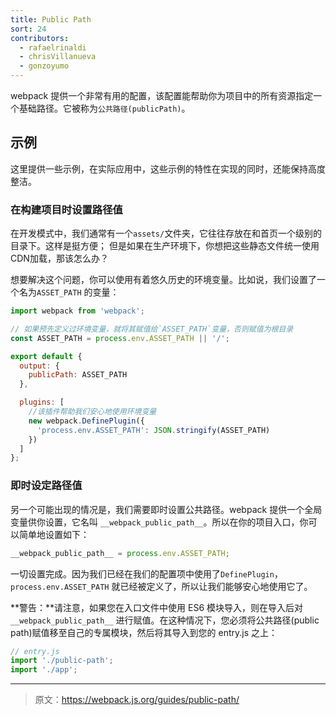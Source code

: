 ```yaml
---
title: Public Path
sort: 24
contributors:
  - rafaelrinaldi
  - chrisVillanueva
  - gonzoyumo
---
```


webpack 提供一个非常有用的配置，该配置能帮助你为项目中的所有资源指定一个基础路径。它被称为`公共路径(publicPath)`。

## 示例

这里提供一些示例，在实际应用中，这些示例的特性在实现的同时，还能保持高度整洁。

### 在构建项目时设置路径值

在开发模式中，我们通常有一个`assets/`文件夹，它往往存放在和首页一个级别的目录下。这样是挺方便；
但是如果在生产环境下，你想把这些静态文件统一使用CDN加载，那该怎么办？

想要解决这个问题，你可以使用有着悠久历史的环境变量。比如说，我们设置了一个名为`ASSET_PATH`
的变量：

```js
import webpack from 'webpack';

// 如果预先定义过环境变量，就将其赋值给`ASSET_PATH`变量，否则赋值为根目录
const ASSET_PATH = process.env.ASSET_PATH || '/';

export default {
  output: {
    publicPath: ASSET_PATH
  },

  plugins: [
    //该插件帮助我们安心地使用环境变量
    new webpack.DefinePlugin({
      'process.env.ASSET_PATH': JSON.stringify(ASSET_PATH)
    })
  ]
};
```

### 即时设定路径值

另一个可能出现的情况是，我们需要即时设置公共路径。webpack 提供一个全局变量供你设置，它名叫
`__webpack_public_path__`。所以在你的项目入口，你可以简单地设置如下：

```js
__webpack_public_path__ = process.env.ASSET_PATH;
```

一切设置完成。因为我们已经在我们的配置项中使用了`DefinePlugin`，`process.env.ASSET_PATH`
就已经被定义了，所以让我们能够安心地使用它了。

**警告：**请注意，如果您在入口文件中使用 ES6 模块导入，则在导入后对 `__webpack_public_path__` 进行赋值。在这种情况下，您必须将公共路径(public path)赋值移至自己的专属模块，然后将其导入到您的 entry.js 之上：

```js
// entry.js
import './public-path';
import './app';
```

***

> 原文：https://webpack.js.org/guides/public-path/